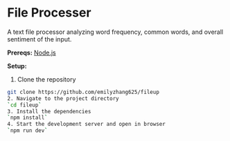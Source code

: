 # File Processer
A text file processor analyzing word frequency, common words, and overall sentiment of the input.

**Prereqs:**
[Node.js](https://nodejs.org/)

**Setup:**
1. Clone the repository
```bash
git clone https://github.com/emilyzhang625/fileup
2. Navigate to the project directory
`cd fileup`
3. Install the dependencies
`npm install`
4. Start the development server and open in browser
`npm run dev`
